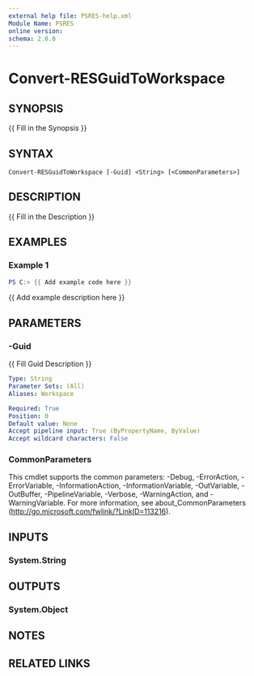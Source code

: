 ```yaml
---
external help file: PSRES-help.xml
Module Name: PSRES
online version:
schema: 2.0.0
---
```


# Convert-RESGuidToWorkspace

## SYNOPSIS
{{ Fill in the Synopsis }}

## SYNTAX

```
Convert-RESGuidToWorkspace [-Guid] <String> [<CommonParameters>]
```

## DESCRIPTION
{{ Fill in the Description }}

## EXAMPLES

### Example 1
```powershell
PS C:> {{ Add example code here }}
```

{{ Add example description here }}

## PARAMETERS

### -Guid
{{ Fill Guid Description }}

```yaml
Type: String
Parameter Sets: (All)
Aliases: Workspace

Required: True
Position: 0
Default value: None
Accept pipeline input: True (ByPropertyName, ByValue)
Accept wildcard characters: False
```

### CommonParameters
This cmdlet supports the common parameters: -Debug, -ErrorAction, -ErrorVariable, -InformationAction, -InformationVariable, -OutVariable, -OutBuffer, -PipelineVariable, -Verbose, -WarningAction, and -WarningVariable. For more information, see about_CommonParameters (http://go.microsoft.com/fwlink/?LinkID=113216).

## INPUTS

### System.String

## OUTPUTS

### System.Object
## NOTES

## RELATED LINKS
